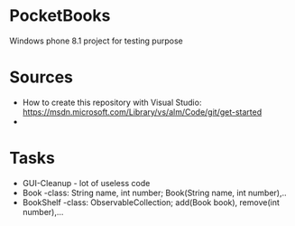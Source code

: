 # PocketBooks
Windows phone 8.1 project for testing purpose

# Sources
* How to create this repository with Visual Studio: https://msdn.microsoft.com/Library/vs/alm/Code/git/get-started
* 

# Tasks
* GUI-Cleanup - lot of useless code
* Book -class: String name, int number; Book(String name, int number),.. 
* BookShelf -class: ObservableCollection<Book>; add(Book book), remove(int number),...
